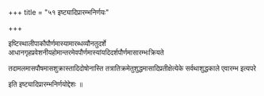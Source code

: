 +++
title = "५१ इष्ट्यादिप्रारम्भनिर्णयः"

+++

इष्टिस्थालीपाकौपौर्णमास्यामारब्धव्यौनतुदर्शे आधानगृहप्रवेशनीयहोमान्तरमेवपौर्णमास्यांयदिदर्शपौर्णमासारम्भःक्रियते

तदामलमासपौषमासशुक्रास्तादिदोषोनास्ति तत्रातिक्रमेतुशुद्धमासादिप्रतीक्षेत्येके सर्वथाशुद्धकाले एवारम्भ इत्यपरे

इति इष्ट्यादिप्रारम्भनिर्णयोद्देशः ॥
